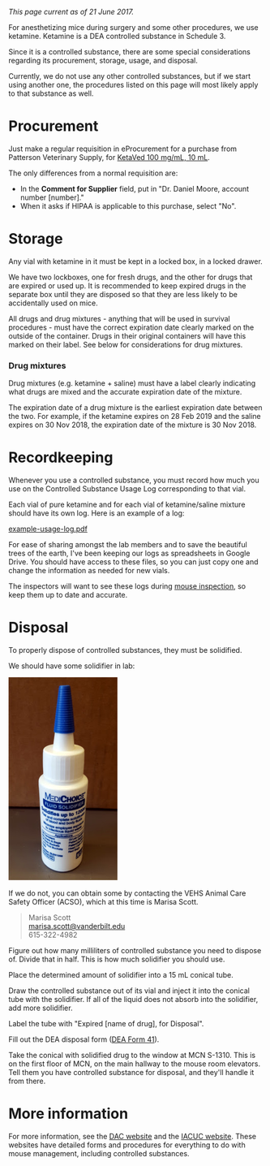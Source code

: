 <!-- TITLE: Controlled Substances -->
*This page current as of 21 June 2017.*

For anesthetizing mice during surgery and some other procedures, we use ketamine. Ketamine is a DEA controlled substance in Schedule 3.

Since it is a controlled substance, there are some special considerations regarding its procurement, storage, usage, and disposal.

Currently, we do not use any other controlled substances, but if we start using another one, the procedures listed on this page will most likely apply to that substance as well.

# Procurement
Just make a regular requisition in eProcurement for a purchase from Patterson Veterinary Supply, for [KetaVed 100 mg/mL, 10 mL](https://www.pattersonvet.com/ProductItem/078908598).

The only differences from a normal requisition are:  
* In the **Comment for Supplier** field, put in "Dr. Daniel Moore, account number [number]."
* When it asks if HIPAA is applicable to this purchase, select "No".
# Storage
Any vial with ketamine in it must be kept in a locked box, in a locked drawer.

We have two lockboxes, one for fresh drugs, and the other for drugs that are expired or used up. It is recommended to keep expired drugs in the separate box until they are disposed so that they are less likely to be accidentally used on mice.

All drugs and drug mixtures - anything that will be used in survival procedures - must have the correct expiration date clearly marked on the outside of the container. Drugs in their original containers will have this marked on their label. See below for considerations for drug mixtures.

### Drug mixtures
Drug mixtures (e.g. ketamine + saline) must have a label clearly indicating what drugs are mixed and the accurate expiration date of the mixture.

The expiration date of a drug mixture is the earliest expiration date between the two. For example, if the ketamine expires on 28 Feb 2019 and the saline expires on 30 Nov 2018, the expiration date of the mixture is 30 Nov 2018.
# Recordkeeping
Whenever you use a controlled substance, you must record how much you use on the Controlled Substance Usage Log corresponding to that vial.

Each vial of pure ketamine and for each vial of ketamine/saline mixture should have its own log. Here is an example of a log:

[example-usage-log.pdf](/uploads/controlled-substances/example-usage-log.pdf "Example Usage Log")

For ease of sharing amongst the lab members and to save the beautiful trees of the earth, I've been keeping our logs as spreadsheets in Google Drive. You should have access to these files, so you can just copy one and change the information as needed for new vials.

The inspectors will want to see these logs during [mouse inspection](/mouses/inspection), so keep them up to date and accurate.
# Disposal
To properly dispose of controlled substances, they must be solidified.

We should have some solidifier in lab:

![solidifier](/uploads/controlled-substances/controlled-substances-00001.jpg "solidifier")

If we do not, you can obtain some by contacting the VEHS Animal Care Safety Officer (ACSO), which at this time is Marisa Scott.
> Marisa Scott  
> marisa.scott@vanderbilt.edu  
> 615-322-4982

Figure out how many milliliters of controlled substance you need to dispose of. Divide that in half. This is how much solidifier you should use. 

Place the determined amount of solidifier into a 15 mL conical tube.

Draw the controlled substance out of its vial and inject it into the conical tube with the solidifier. If all of the liquid does not absorb into the solidifier, add more solidifier.

Label the tube with "Expired [name of drug], for Disposal".

Fill out the DEA disposal form ([DEA Form 41](https://www.deadiversion.usdoj.gov/21cfr_reports/surrend/index.html)).

Take the conical with solidified drug to the window at MCN S-1310. This is on the first floor of MCN, on the main hallway to the mouse room elevators. Tell them you have controlled substance for disposal, and they'll handle it from there.

# More information
For more information, see the [DAC website](https://www.vanderbilt.edu/acup/dac/) and the [IACUC website](https://www.vanderbilt.edu/acup/iacuc/). These websites have detailed forms and procedures for everything to do with mouse management, including controlled substances.